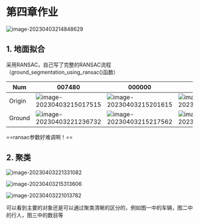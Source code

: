 # 第四章作业

![image-20230403214848629](C:/Users/Administrator/AppData/Roaming/Typora/typora-user-images/image-20230403214848629.png)

## 1. 地面拟合

采用RANSAC，自己写了完整的RANSAC流程（ground_segmentation_using_ransac()函数）

| Num    | 007480                                                       | 000000                                                       | 004088                                                       |
| ------ | ------------------------------------------------------------ | ------------------------------------------------------------ | ------------------------------------------------------------ |
| Origin | ![image-20230403215017515](C:/Users/Administrator/AppData/Roaming/Typora/typora-user-images/image-20230403215017515.png) | ![image-20230403215201615](C:/Users/Administrator/AppData/Roaming/Typora/typora-user-images/image-20230403215201615.png) | ![image-20230403215337267](C:/Users/Administrator/AppData/Roaming/Typora/typora-user-images/image-20230403215337267.png) |
| Ground | ![image-20230403221236732](C:/Users/Administrator/AppData/Roaming/Typora/typora-user-images/image-20230403221236732.png) | ![image-20230403215217562](C:/Users/Administrator/AppData/Roaming/Typora/typora-user-images/image-20230403215217562.png) | ![image-20230403220936590](C:/Users/Administrator/AppData/Roaming/Typora/typora-user-images/image-20230403220936590.png) |

==ransac参数好难调啊！==

## 2. 聚类

![image-20230403221331082](C:/Users/Administrator/AppData/Roaming/Typora/typora-user-images/image-20230403221331082.png)

![image-20230403215313606](C:/Users/Administrator/AppData/Roaming/Typora/typora-user-images/image-20230403215313606.png)

![image-20230403221013782](C:/Users/Administrator/AppData/Roaming/Typora/typora-user-images/image-20230403221013782.png)

可以看到主要的对象还是可以通过聚类清晰的区分的，例如图一中的车辆，图二中的行人，图三中的数目等